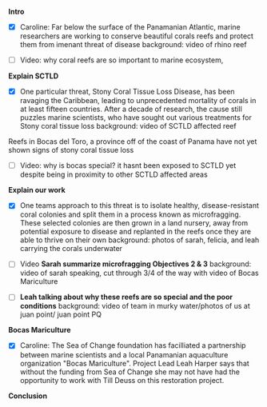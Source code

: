 **Intro**
- [x] Caroline: Far below the surface of the Panamanian Atlantic, marine researchers are working to conserve beautiful corals reefs and protect them from imenant threat of disease
	background: video of rhino reef
	
- [ ] Video: why coral reefs are so important to marine ecosystem, 


**Explain SCTLD**
- [x] One particular threat, Stony Coral Tissue Loss Disease, has been ravaging the Caribbean, leading to unprecedented mortality of corals in at least fifteen countries. After a decade of research, the cause still puzzles marine scientists, who have sought out various treatments for Stony coral tissue loss
background: video of SCTLD affected reef

Reefs in Bocas del Toro, a province off of the coast of Panama have not yet shown signs of stony coral tissue loss

- [ ] Video: why is bocas special? it hasnt been exposed to SCTLD yet despite being in proximity to other SCTLD affected areas

**Explain our work**
- [x] One teams approach to this threat is to isolate healthy, disease-resistant coral colonies and split them in a process known as microfragging. These selected colonies are then grown in a land nursery, away from potential exposure to disease and replanted in the reefs once they are able to thrive on their own
background: photos of sarah, felicia, and leah carrying the corals underwater

- [ ] Video **Sarah summarize microfragging Objectives 2 & 3**
background: video of sarah speaking, cut through 3/4 of the way with video of Bocas Mariculture


- [ ] **Leah talking about why these reefs are so special and the poor conditions**
background: video of team in murky water/photos of us at juan point/ juan point PQ

**Bocas Mariculture**
- [x] Caroline:  The Sea of Change foundation has facilliated a partnership between marine scientists and a local Panamanian aquaculture organization "Bocas Mariculture". Project Lead Leah Harper says that without the funding from Sea of Change she may not have had the opportunity to work with Till Deuss on this restoration project. 

**Conclusion**